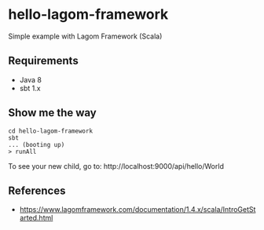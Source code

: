 # hello-lagom-framework

Simple example with Lagom Framework (Scala)

## Requirements

- Java 8
- sbt 1.x

## Show me the way

```
cd hello-lagom-framework
sbt
... (booting up)
> runAll
```

To see your new child, go to: http://localhost:9000/api/hello/World

## References

- https://www.lagomframework.com/documentation/1.4.x/scala/IntroGetStarted.html
